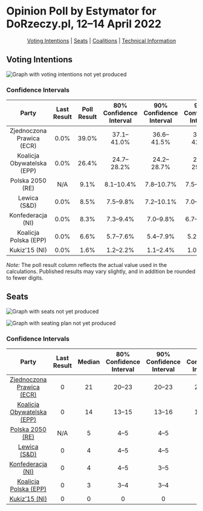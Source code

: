 # Opinion Poll by Estymator for DoRzeczy.pl, 12–14 April 2022

<p align="center"><a href="#voting-intentions">Voting Intentions</a> | <a href="#seats">Seats</a> | <a href="#coalitions">Coalitions</a> | <a href="#technical-information">Technical Information</a></p>

## Voting Intentions

![Graph with voting intentions not yet produced](2022-04-14-Estymator.png "Voting Intentions")

### Confidence Intervals

| Party | Last Result | Poll Result | 80% Confidence Interval | 90% Confidence Interval | 95% Confidence Interval | 99% Confidence Interval |
|:-----:|:-----------:|:-----------:|:-----------------------:|:-----------------------:|:-----------------------:|:-----------------------:|
| Zjednoczona Prawica (ECR) | 0.0% | 39.0% | 37.1–41.0% |36.6–41.5% |36.1–42.0% |35.2–43.0% |
| Koalicja Obywatelska (EPP) | 0.0% | 26.4% | 24.7–28.2% |24.2–28.7% |23.8–29.2% |23.0–30.0% |
| Polska 2050 (RE) | N/A | 9.1% | 8.1–10.4% |7.8–10.7% |7.5–11.0% |7.0–11.6% |
| Lewica (S&D) | 0.0% | 8.5% | 7.5–9.8% |7.2–10.1% |7.0–10.4% |6.5–11.0% |
| Konfederacja (NI) | 0.0% | 8.3% | 7.3–9.4% |7.0–9.8% |6.7–10.1% |6.3–10.7% |
| Koalicja Polska (EPP) | 0.0% | 6.6% | 5.7–7.6% |5.4–7.9% |5.2–8.2% |4.8–8.8% |
| Kukiz’15 (NI) | 0.0% | 1.6% | 1.2–2.2% |1.1–2.4% |1.0–2.6% |0.8–2.9% |

*Note:* The poll result column reflects the actual value used in the calculations. Published results may vary slightly, and in addition be rounded to fewer digits.

## Seats

![Graph with seats not yet produced](2022-04-14-Estymator-seats.png "Seats")

![Graph with seating plan not yet produced](2022-04-14-Estymator-seating-plan.png "Seating Plan")

### Confidence Intervals

| Party | Last Result | Median | 80% Confidence Interval | 90% Confidence Interval | 95% Confidence Interval | 99% Confidence Interval |
|:-----:|:-----------:|:------:|:-----------------------:|:-----------------------:|:-----------------------:|:-----------------------:|
| <a href="#zjednoczona-prawica-(ecr)">Zjednoczona Prawica (ECR)</a> | 0 | 21 | 20–23 |20–23 |20–23 |19–24 |
| <a href="#koalicja-obywatelska-(epp)">Koalicja Obywatelska (EPP)</a> | 0 | 14 | 13–15 |13–16 |13–16 |12–16 |
| <a href="#polska-2050-(re)">Polska 2050 (RE)</a> | N/A | 5 | 4–5 |4–5 |4–6 |3–6 |
| <a href="#lewica-(s&d)">Lewica (S&D)</a> | 0 | 4 | 4–5 |4–5 |3–5 |3–6 |
| <a href="#konfederacja-(ni)">Konfederacja (NI)</a> | 0 | 4 | 4–5 |3–5 |3–5 |3–5 |
| <a href="#koalicja-polska-(epp)">Koalicja Polska (EPP)</a> | 0 | 3 | 3–4 |3–4 |2–4 |0–4 |
| <a href="#kukiz’15-(ni)">Kukiz’15 (NI)</a> | 0 | 0 | 0 |0 |0 |0 |

